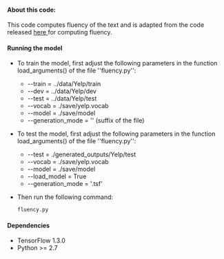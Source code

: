 #### About this code:
This code computes fluency of the text and  is adapted from the code released  <a href="https://github.com/shentianxiao/language-style-transfer/blob/master/code/language_model.py"> here </a> for computing fluency. 

<!-- GETTING STARTED ## Getting Started-->

<!--*****************************1. -->

#### Running the model
* To train the model, first adjust the following parameters in the function load_arguments() of the file  ''fluency.py'':
   * --train = ../data/Yelp/train 
   * --dev = ../data/Yelp/dev 
   * --test = ../data/Yelp/test 
   * --vocab = ./save/yelp.vocab 
   * --model = ./save/model 
   * --generation_mode = '' (suffix of the file)
   
* To test the model, first adjust the following parameters in the function load_arguments() of the file  ''fluency.py'':
   * --test = ./generated_outputs/Yelp/test 
   * --vocab = ./save/yelp.vocab 
   * --model = ./save/model 
   * --load_model = True
   * --generation_mode = '.tsf' 

* Then run the following command:
   ```sh
   fluency.py
   ```
####  Dependencies
* TensorFlow 1.3.0
* Python >= 2.7
